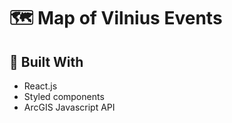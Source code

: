 # :world_map: Map of Vilnius Events

## :hammer: Built With

- React.js
- Styled components
- ArcGIS Javascript API
